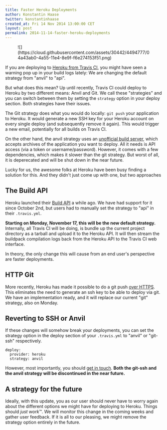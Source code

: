 ```yaml
---
title: Faster Heroku Deployments
author: Konstantin Haase
twitter: konstantinhaase
created_at: Fri 14 Nov 2014 13:00:00 CET
layout: post
permalink: 2014-11-14-faster-heroku-deployments
---
```


<figure class="small right">
  ![](https://cloud.githubusercontent.com/assets/30442/4494777/04a43ab0-4a55-11e4-8e9f-f6e274153f51.png)
</figure>

If you are deploying to [Heroku from Travis CI](http://docs.travis-ci.com/user/deployment/heroku/), you might have seen a warning pop up in your build logs lately: We are changing the default strategy from "anvil" to "api".

But what does this mean? Up until recently, Travis CI could deploy to Heroku by two different means: Anvil and Git. We call these "strategies" and you can switch between them by setting the `strategy` option in your deploy section. Both strategies have their issues.

The Git strategy does what you would do locally: `git push` your application to Heroku. It would generate a new SSH key for your Heroku account on every single deploy (and subsequently remove it again). This would trigger a new email, potentially for all builds on Travis CI.

On the other hand, the anvil strategy uses an [unofficial build server](https://github.com/ddollar/anvil), which accepts archives of the application you want to deploy. All it needs is API access (via a token or username/password). However, it comes with a few dependencies, which makes it slower than the git strategy. But worst of all, it is deperecated and will be shut down in the near future.

Lucky for us, the awesome folks at Heroku have been busy finding a solution for this. And they didn't just come up with one, but two approaches 

## The Build API

Heroku launched their [Build API](https://devcenter.heroku.com/articles/build-and-release-using-the-api) a while ago. We have had support for it since October 2nd, but users had to manually set the strategy to "api" in their `.travis.yml`.

**Starting on Monday, November 17, this will be the new default strategy.** Internally, all Travis CI will be doing, is bundle up the current project directory as a tarball and upload it to the Heroku API. It will then stream the buildpack compilation logs back from the Heroku API to the Travis CI web interface.

In theory, the only change this will cause from an end user's perspective are faster deployments.

## HTTP Git

More recently, Heroku has made it possible to do a git push [over HTTPS](https://devcenter.heroku.com/articles/http-git). This eliminates the need to generate an ssh key to be able to deploy via git. We have an implementation ready, and it will replace our current "git" strategy, also on Monday.

## Reverting to SSH or Anvil

If these changes will somehow break your deployments, you can set the strategy option in the deploy section of your `.travis.yml` to "anvil" or "git-ssh" respectively.

    deploy:
      provider: heroku
      strategy: anvil

However, most importantly, you should [get in touch](mailto:support@travis-ci.com?subject=Heroku%20Deployments). **Both the git-ssh and the anvil strategy will be discontinued in the near future.**

## A strategy for the future

Ideally, with this update, you as our user should never have to worry again about the different options we might have for deploying to Heroku. Things should *just work*™. We will monitor this change in the coming weeks and gather user feedback. If it is all to our pleasing, we might remove the strategy option entirely in the future.